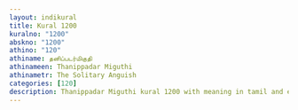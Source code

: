 ```yaml
---
layout: indikural
title: Kural 1200
kuralno: "1200"
abskno: "1200"
athino: "120"
athiname: தனிப்படர்மிகுதி
athinameen: Thanippadar Miguthi
athinametr: The Solitary Anguish
categories: [120]
description: Thanippadar Miguthi kural 1200 with meaning in tamil and english 
---
```


